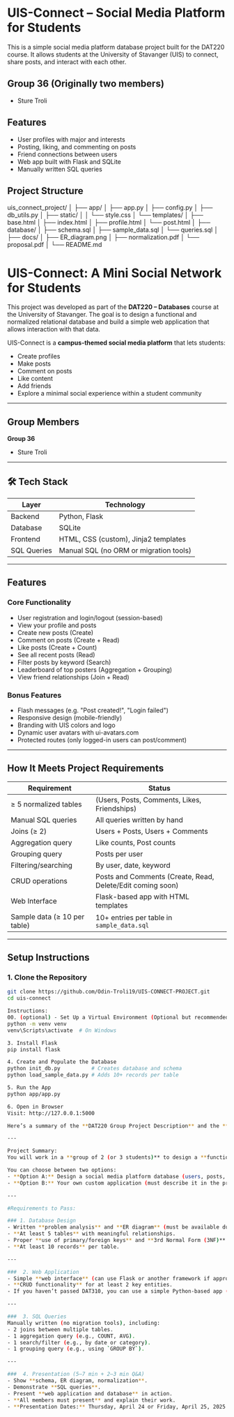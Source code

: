# UIS-Connect – Social Media Platform for Students

This is a simple social media platform database project built for the DAT220 course. It allows students at the University of Stavanger (UIS) to connect, share posts, and interact with each other.

## Group 36 (Originally two members)
- Sture Troli  


## Features
- User profiles with major and interests
- Posting, liking, and commenting on posts
- Friend connections between users
- Web app built with Flask and SQLite
- Manually written SQL queries

## Project Structure
uis_connect_project/ │ ├── app/ │ ├── app.py │ ├── config.py │ ├── db_utils.py │ ├── static/ │ │ └── style.css │ └── templates/ │ ├── base.html │ ├── index.html │ ├── profile.html │ └── post.html │ ├── database/ │ ├── schema.sql │ ├── sample_data.sql │ └── queries.sql │ ├── docs/ │ ├── ER_diagram.png │ ├── normalization.pdf │ └── proposal.pdf │ └── README.md

# UIS-Connect: A Mini Social Network for Students

This project was developed as part of the **DAT220 – Databases** course at the University of Stavanger. The goal is to design a functional and normalized relational database and build a simple web application that allows interaction with that data.

UIS-Connect is a **campus-themed social media platform** that lets students:
- Create profiles
- Make posts
- Comment on posts
- Like content
- Add friends
- Explore a minimal social experience within a student community

---

##  Group Members
**Group 36**
- Sture Troli
---

## 🛠 Tech Stack

| Layer         | Technology                                |
|---------------|-------------------------------------------|
| Backend       | Python, Flask                             |
| Database      | SQLite                                    |
| Frontend      | HTML, CSS (custom), Jinja2 templates      |
| SQL Queries   | Manual SQL (no ORM or migration tools)    |

---

##  Features

### Core Functionality
-  User registration and login/logout (session-based)
-  View your profile and posts
-  Create new posts (Create)
-  Comment on posts (Create + Read)
-  Like posts (Create + Count)
-  See all recent posts (Read)
-  Filter posts by keyword (Search)
-  Leaderboard of top posters (Aggregation + Grouping)
-  View friend relationships (Join + Read)

### Bonus Features
-  Flash messages (e.g. "Post created!", "Login failed")
-  Responsive design (mobile-friendly)
-  Branding with UIS colors and logo
-  Dynamic user avatars with ui-avatars.com
-  Protected routes (only logged-in users can post/comment)

---

##  How It Meets Project Requirements

| Requirement                  | Status      |
|----------------------------- |-------------|
| ≥ 5 normalized tables        |  (Users, Posts, Comments, Likes, Friendships) |
| Manual SQL queries           |  All queries written by hand |
| Joins (≥ 2)                  |  Users + Posts, Users + Comments |
| Aggregation query            |  Like counts, Post counts |
| Grouping query               |  Posts per user |
| Filtering/searching          |  By user, date, keyword |
| CRUD operations              |  Posts and Comments (Create, Read, Delete/Edit coming soon) |
| Web Interface                |  Flask-based app with HTML templates |
| Sample data (≥ 10 per table) |  10+ entries per table in `sample_data.sql` |

---

##  Setup Instructions

### 1. Clone the Repository

```bash
git clone https://github.com/Odin-Troli19/UIS-CONNECT-PROJECT.git
cd uis-connect

Instructions:
00. (optional) - Set Up a Virtual Environment (Optional but recommended)
python -m venv venv
venv\Scripts\activate  # On Windows

3. Install Flask
pip install flask

4. Create and Populate the Database
python init_db.py          # Creates database and schema
python load_sample_data.py # Adds 10+ records per table

5. Run the App
python app/app.py

6. Open in Browser
Visit: http://127.0.0.1:5000

Here’s a summary of the **DAT220 Group Project Description** and the **requirements to pass**:

---

Project Summary:
You will work in a **group of 2 (or 3 students)** to design a **functional, normalized database** and build a **simple web application** that interacts with it. This project is **mandatory** and must be **completed successfully to qualify for the exam**.

You can choose between two options:
- **Option A:** Design a social media platform database (users, posts, likes, comments, etc.).
- **Option B:** Your own custom application (must describe it in the proposal).

---

#Requirements to Pass:

### 1. Database Design
- Written **problem analysis** and **ER diagram** (must be available during presentation).
- **At least 5 tables** with meaningful relationships.
- Proper **use of primary/foreign keys** and **3rd Normal Form (3NF)** normalization.
- **At least 10 records** per table.

---

###  2. Web Application
- Simple **web interface** (can use Flask or another framework if approved).
- **CRUD functionality** for at least 2 key entities.
- If you haven’t passed DAT310, you can use a simple Python-based app (must be approved within two weeks).

---

###  3. SQL Queries
Manually written (no migration tools), including:
- 2 joins between multiple tables.
- 1 aggregation query (e.g., COUNT, AVG).
- 1 search/filter (e.g., by date or category).
- 1 grouping query (e.g., using `GROUP BY`).

---

###  4. Presentation (5–7 min + 2–3 min Q&A)
- Show **schema, ER diagram, normalization**.
- Demonstrate **SQL queries**.
- Present **web application and database** in action.
- **All members must present** and explain their work.
- **Presentation Dates:** Thursday, April 24 or Friday, April 25, 2025.




